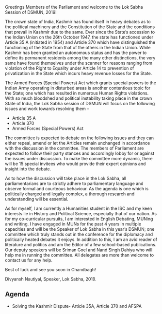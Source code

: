 Greetings Members of the Parliament and welcome to the Lok Sabha Session of DSMUN, 2019!

The crown state of India, Kashmir has found itself in heavy debates as to the political machinery and the Constitution of the State and the conditions that prevail in Kashmir due to the same. Ever since the State’s accession to the Indian Union on the 26th October 1947, the state has functioned under Article 35 A (initiated in 1954) and Article 370 which have distinguished the functioning of the State from that of the others in the Indian Union. While Kashmir has been granted an autonomous status and has the power to define its permanent residents among the many other distinctions, the very same have found themselves under the scanner for reasons ranging from violation of the Right to Equality under Article 14 to prevention of privatization in the State which incurs heavy revenue losses for the State.

The Armed Forces (Special Powers) Act which grants special powers to the Indian Army operating in disturbed areas is another contentious topic for the State; one which has resulted in numerous Human Rights violations. With so much bloodshed and political instability taking place in the crown State of India, the Lok Sabha session of DSMUN will focus on the following issues and work towards resolving them –

- Article 35 A
- Article 370
- Armed Forces (Special Powers) Act

The committee is expected to debate on the following issues and they can either repeal, amend or let the Articles remain unchanged in accordance with the discussion in the committee. The members of Parliament are expected to follow their party stances and accordingly lobby for or against the issues under discussion. To make the committee more dynamic, there will be 15 special invitees who would provide their expert opinions and insight into the debate.

As to how the discussion will take place in the Lok Sabha, all parliamentarians are to strictly adhere to parliamentary language and observe formal and courteous behaviour. As the agenda is one which is politically charged and legally complex, a thorough research and understanding will be essential.

As for myself, I am currently a Humanities student in the ISC and my keen interests lie in History and Political Science, especially that of our nation. As for my co-curricular pursuits, I am interested in English Debating, MUNing and writing. I have engaged in MUNs for the past 4 years in multiple capacities and will be the Speaker of Lok Sabha in this year’s DSMUN; one committee which truly stands out in the conference for the diplomacy and politically heated debates it enjoys. In addition to this, I am an avid reader of literature and politics and am the Editor of a few school-based publications. Our deputy speakers will be Sriman Goel and Nand Singh Dahiya who will help me in running the committee. All delegates are more than welcome to contact us for any help.

Best of luck and see you soon in Chandbagh!

Divyansh Nautiyal,
Speaker,
Lok Sabha, 2019.

## Agenda

- Solving the Kashmir Dispute- Article 35A, Article 370 and AFSPA

